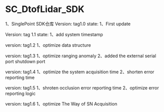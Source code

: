 # SC_DtofLidar_SDK
1、SinglePoint SDK仓库
Version:
	tag1.0
state:
1、First update

Version:
	tag 1.1
state:
1、add system timestamp 

version:
  tag1.2
1、optimize data structure

version:
  tag1.3
1、optimize ranging anomaly
2、added the external serial port shutdown port

version:
  tag1.4
1、optimize the system acquisition time
2、shorten error reporting time

version:
  tag1.5
1、shroten occlusion error reporting time
2、optimize error reporting logic

version:
  tag1.6
1、optimize The Way of SN Acquisition